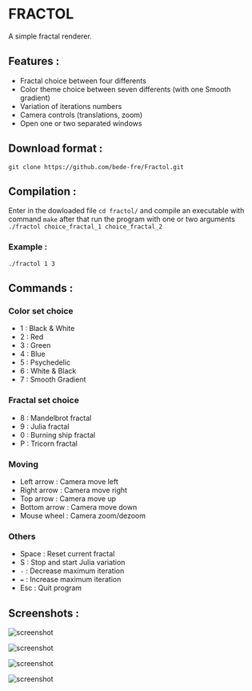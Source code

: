 # FRACTOL

A simple fractal renderer.


## Features :

* Fractal choice between four differents
* Color theme choice between seven differents (with one Smooth gradient)
* Variation of iterations numbers
* Camera controls (translations, zoom)
* Open one or two separated windows

## Download format :

```git clone https://github.com/bede-fre/Fractol.git```

## Compilation :

Enter in the dowloaded file ```cd fractol/``` and compile an executable with command ```make``` after that run the program with one or two arguments ```./fractol choice_fractal_1 choice_fractal_2```

### Example :

```./fractol 1 3```

## Commands :

### Color set choice
- 1 : Black & White
- 2 : Red
- 3 : Green
- 4 : Blue
- 5 : Psychedelic
- 6 : White & Black
- 7 : Smooth Gradient

### Fractal set choice
- 8 : Mandelbrot fractal
- 9 : Julia fractal
- 0 : Burning ship fractal
- P : Tricorn fractal

### Moving
- Left arrow : Camera move left
- Right arrow : Camera move right
- Top arrow : Camera move up
- Bottom arrow : Camera move down
- Mouse wheel : Camera zoom/dezoom

### Others
- Space : Reset current fractal
- S : Stop and start Julia variation
- ```-``` : Decrease maximum iteration
- ```=``` : Increase maximum iteration
- Esc : Quit program

## Screenshots :

![screenshot](/screens/Mandelbrot.png?raw=true)

![screenshot](/screens/Julia.png?raw=true)

![screenshot](/screens/Burningship.png?raw=true)

![screenshot](/screens/Tricorn.png?raw=true)
